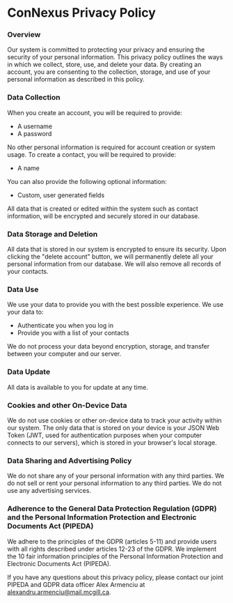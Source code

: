 # ConNexus Privacy Policy

### Overview

Our system is committed to protecting your privacy and ensuring the security of your personal information. This privacy policy outlines the ways in which we collect, store, use, and delete your data. By creating an account, you are consenting to the collection, storage, and use of your personal information as described in this policy.

### Data Collection

When you create an account, you will be required to provide:

- A username
- A password

No other personal information is required for account creation or system usage.
To create a contact, you will be required to provide:

- A name

You can also provide the following optional information:

- Custom, user generated fields

All data that is created or edited within the system such as contact information, will be encrypted and securely stored in our database.

### Data Storage and Deletion

All data that is stored in our system is encrypted to ensure its security. Upon clicking the "delete account" button, we will permanently delete all your personal information from our database. We will also remove all records of your contacts.

### Data Use

We use your data to provide you with the best possible experience. We use your data to:

- Authenticate you when you log in
- Provide you with a list of your contacts

We do not process your data beyond encryption, storage, and transfer between your computer and our server.

### Data Update

All data is available to you for update at any time.

### Cookies and other On-Device Data

We do not use cookies or other on-device data to track your activity within our system. The only data that is stored on your device is your JSON Web Token (JWT, used for authentication purposes when your computer connects to our servers), which is stored in your browser's local storage.

### Data Sharing and Advertising Policy

We do not share any of your personal information with any third parties. We do not sell or rent your personal information to any third parties. We do not use any advertising services.

### Adherence to the General Data Protection Regulation (GDPR) and the Personal Information Protection and Electronic Documents Act (PIPEDA)

We adhere to the principles of the GDPR (articles 5-11) and provide users with all rights described under articles 12-23 of the GDPR. We implement the 10 fair information principles of the Personal Information Protection and Electronic Documents Act (PIPEDA).

If you have any questions about this privacy policy, please contact our joint PIPEDA and GDPR data officer Alex Armenciu at alexandru.armenciu@mail.mcgill.ca.
